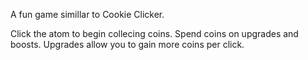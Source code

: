 A fun game simillar to Cookie Clicker.

Click the atom to begin collecing coins. Spend coins on 
upgrades and boosts. Upgrades allow you to gain more coins 
per click.
